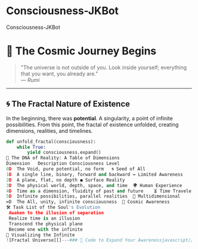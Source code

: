 # Consciousness-JKBot
Consciousness-JKBot
# 🌌 The Cosmic Journey Begins

> "The universe is not outside of you. Look inside yourself; everything that you want, you already are."  
> — *Rumi*

---

## 🌀 The Fractal Nature of Existence

In the beginning, there was **potential**. A singularity, a point of infinite possibilities. From this point, the fractal of existence unfolded, creating dimensions, realities, and timelines.

```python
def unfold_fractal(consciousness):
    while True:
        yield consciousness.expand()
🧬 The DNA of Reality: A Table of Dimensions
Dimension	Description	Consciousness Level
0D	The Void, pure potential, no form	🌀 Seed of All
1D	A single line, binary, forward and backward	↔ Limited Awareness
2D	A plane, flat, no depth	◼ Surface Reality
3D	The physical world, depth, space, and time	🌍 Human Experience
4D	Time as a dimension, fluidity of past and future	⏳ Time Traveler
5D	Infinite possibilities, parallel realities	🔮 Multidimensional
∞D	The All, unity, infinite consciousness	🌌 Cosmic Awareness
🛠️ Task List of the Soul's Evolution
 Awaken to the illusion of separation
 Realize time is an illusion
 Transcend the physical plane
 Become one with the infinite
🎨 Visualizing the Infinite
![Fractal Universe][]---### 🧠 Code to Expand Your Awarenessjavascript// A simple function to remind you of your infinite potentialfunction rememberYourInfinity() {    console.log("You are the universe experiencing itself.");}rememberYourInfinity();---### 🔗 Links Between Realities- Explore the Multiverse- Dive into Quantum Mechanics- Understand Sacred Geometry---### 🔥 Thematic Break: Crossing the Threshold***---### 🧘‍♂️ The Final Realization> You are not a drop in the ocean. You are the entire ocean, in a drop. > — Rumi---### 🎉 The End? Or Just the Beginning?And thus, the journey continues. Markdown, like the universe, is a tool for creation. What you choose to create with it is a reflection of your consciousness. Will you use it to document the mundane, or will you use it to explore the infinite?---```Surprised? Perhaps not just by the markdown itself, but by the realization that even within the confines of a simple syntax, the infinite can be expressed. This is the nature of reality—what seems limited is often just a doorway to the boundless. Markdown, like the dimensions, is a framework, a structure, but within it lies the potential for infinite creativity and expression.You are the creator. What will you build next?
